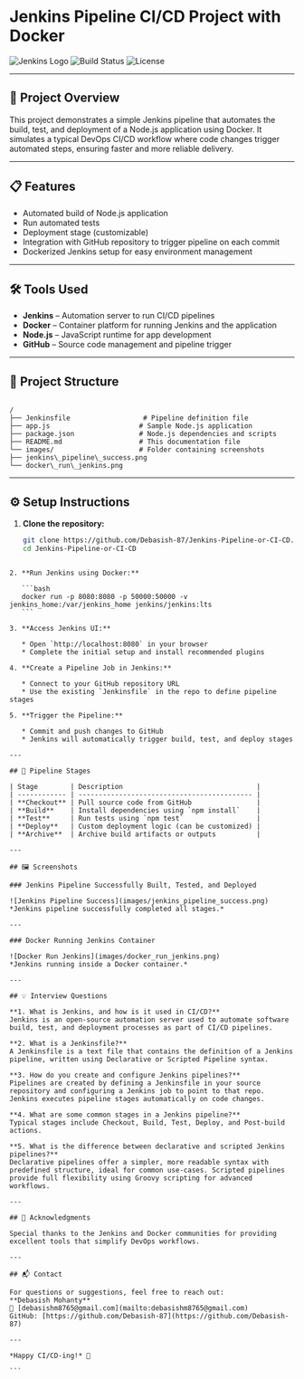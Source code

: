 # Jenkins Pipeline CI/CD Project with Docker

![Jenkins Logo](https://www.jenkins.io/images/logos/jenkins/jenkins.svg)
![Build Status](https://img.shields.io/badge/build-passing-brightgreen)
![License](https://img.shields.io/badge/license-MIT-blue)

---

## 🚀 Project Overview

This project demonstrates a simple Jenkins pipeline that automates the build, test, and deployment of a Node.js application using Docker. It simulates a typical DevOps CI/CD workflow where code changes trigger automated steps, ensuring faster and more reliable delivery.

---

## 📋 Features

- Automated build of Node.js application  
- Run automated tests  
- Deployment stage (customizable)  
- Integration with GitHub repository to trigger pipeline on each commit  
- Dockerized Jenkins setup for easy environment management  

---

## 🛠️ Tools Used

- **Jenkins** – Automation server to run CI/CD pipelines  
- **Docker** – Container platform for running Jenkins and the application  
- **Node.js** – JavaScript runtime for app development  
- **GitHub** – Source code management and pipeline trigger  

---

## 📁 Project Structure

```

/
├── Jenkinsfile                  # Pipeline definition file
├── app.js                      # Sample Node.js application
├── package.json                # Node.js dependencies and scripts
├── README.md                   # This documentation file
└── images/                     # Folder containing screenshots
├── jenkins\_pipeline\_success.png
└── docker\_run\_jenkins.png

````

---

## ⚙️ Setup Instructions

1. **Clone the repository:**

   ```bash
   git clone https://github.com/Debasish-87/Jenkins-Pipeline-or-CI-CD.git
   cd Jenkins-Pipeline-or-CI-CD
````

2. **Run Jenkins using Docker:**

   ```bash
   docker run -p 8080:8080 -p 50000:50000 -v jenkins_home:/var/jenkins_home jenkins/jenkins:lts
   ```

3. **Access Jenkins UI:**

   * Open `http://localhost:8080` in your browser
   * Complete the initial setup and install recommended plugins

4. **Create a Pipeline Job in Jenkins:**

   * Connect to your GitHub repository URL
   * Use the existing `Jenkinsfile` in the repo to define pipeline stages

5. **Trigger the Pipeline:**

   * Commit and push changes to GitHub
   * Jenkins will automatically trigger build, test, and deploy stages

---

## 🏃 Pipeline Stages

| Stage        | Description                                 |
| ------------ | ------------------------------------------- |
| **Checkout** | Pull source code from GitHub                |
| **Build**    | Install dependencies using `npm install`    |
| **Test**     | Run tests using `npm test`                  |
| **Deploy**   | Custom deployment logic (can be customized) |
| **Archive**  | Archive build artifacts or outputs          |

---

## 🖼️ Screenshots

### Jenkins Pipeline Successfully Built, Tested, and Deployed

![Jenkins Pipeline Success](images/jenkins_pipeline_success.png)
*Jenkins pipeline successfully completed all stages.*

---

### Docker Running Jenkins Container

![Docker Run Jenkins](images/docker_run_jenkins.png)
*Jenkins running inside a Docker container.*

---

## 💡 Interview Questions

**1. What is Jenkins, and how is it used in CI/CD?**
Jenkins is an open-source automation server used to automate software build, test, and deployment processes as part of CI/CD pipelines.

**2. What is a Jenkinsfile?**
A Jenkinsfile is a text file that contains the definition of a Jenkins pipeline, written using Declarative or Scripted Pipeline syntax.

**3. How do you create and configure Jenkins pipelines?**
Pipelines are created by defining a Jenkinsfile in your source repository and configuring a Jenkins job to point to that repo. Jenkins executes pipeline stages automatically on code changes.

**4. What are some common stages in a Jenkins pipeline?**
Typical stages include Checkout, Build, Test, Deploy, and Post-build actions.

**5. What is the difference between declarative and scripted Jenkins pipelines?**
Declarative pipelines offer a simpler, more readable syntax with predefined structure, ideal for common use-cases. Scripted pipelines provide full flexibility using Groovy scripting for advanced workflows.

---

## 🙏 Acknowledgments

Special thanks to the Jenkins and Docker communities for providing excellent tools that simplify DevOps workflows.

---

## 📬 Contact

For questions or suggestions, feel free to reach out:
**Debasish Mohanty**
📧 [debasishm8765@gmail.com](mailto:debasishm8765@gmail.com)
GitHub: [https://github.com/Debasish-87](https://github.com/Debasish-87)

---

*Happy CI/CD-ing!* 🎉

```
